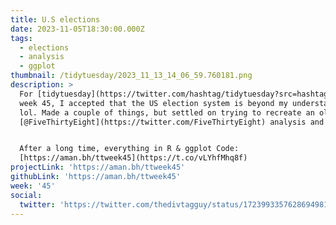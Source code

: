 ```yaml
---
title: U.S elections
date: 2023-11-05T18:30:00.000Z
tags:
  - elections
  - analysis
  - ggplot
thumbnail: /tidytuesday/2023_11_13_14_06_59.760181.png
description: >
  For [tidytuesday](https://twitter.com/hashtag/tidytuesday?src=hashtag_click)
  week 45, I accepted that the US election system is beyond my understanding
  lol. Made a couple of things, but settled on trying to recreate an old
  [@FiveThirtyEight](https://twitter.com/FiveThirtyEight) analysis and graphic.


  After a long time, everything in R & ggplot Code:
  [https://aman.bh/ttweek45](https://t.co/vLYhfMhq8f)
projectLink: 'https://aman.bh/ttweek45'
githubLink: 'https://aman.bh/ttweek45'
week: '45'
social:
  twitter: 'https://twitter.com/thedivtagguy/status/1723993357628694981'
---
```

